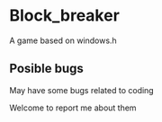 # Block_breaker
A game based on windows.h


## Posible bugs
May have some bugs related to coding

Welcome to report me about them
